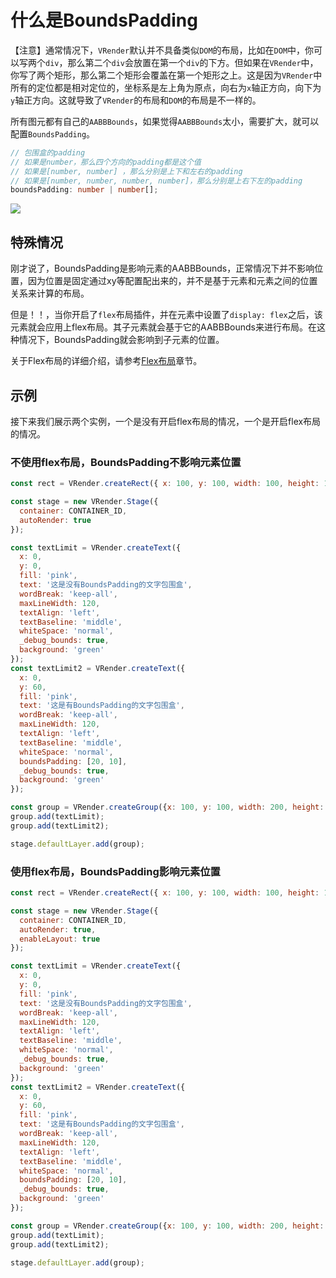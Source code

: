 # 什么是BoundsPadding

【注意】通常情况下，`VRender`默认并不具备类似`DOM`的布局，比如在`DOM`中，你可以写两个`div`，那么第二个`div`会放置在第一个`div`的下方。但如果在`VRender`中，你写了两个矩形，那么第二个矩形会覆盖在第一个矩形之上。这是因为`VRender`中所有的定位都是相对定位的，坐标系是左上角为原点，向右为`x`轴正方向，向下为`y`轴正方向。这就导致了`VRender`的布局和`DOM`的布局是不一样的。

所有图元都有自己的`AABBBounds`，如果觉得`AABBBounds`太小，需要扩大，就可以配置`BoundsPadding`。

```ts
// 包围盒的padding
// 如果是number，那么四个方向的padding都是这个值
// 如果是[number, number] ，那么分别是上下和左右的padding
// 如果是[number, number, number, number]，那么分别是上右下左的padding
boundsPadding: number | number[];
```

![](https://lf9-dp-fe-cms-tos.byteorg.com/obj/bit-cloud/vrender/vrender-faq-boundsPadding1.png)

## 特殊情况

刚才说了，BoundsPadding是影响元素的AABBBounds，正常情况下并不影响位置，因为位置是固定通过xy等配置配出来的，并不是基于元素和元素之间的位置关系来计算的布局。

但是！！，当你开启了`flex`布局插件，并在元素中设置了`display: flex`之后，该元素就会应用上flex布局。其子元素就会基于它的AABBBounds来进行布局。在这种情况下，BoundsPadding就会影响到子元素的位置。

关于Flex布局的详细介绍，请参考[Flex布局](./Flex_Layout)章节。

## 示例

接下来我们展示两个实例，一个是没有开启flex布局的情况，一个是开启flex布局的情况。

### 不使用flex布局，BoundsPadding不影响元素位置

```javascript livedemo template=vrender
const rect = VRender.createRect({ x: 100, y: 100, width: 100, height: 100, fill: 'red' });

const stage = new VRender.Stage({
  container: CONTAINER_ID,
  autoRender: true
});

const textLimit = VRender.createText({
  x: 0,
  y: 0,
  fill: 'pink',
  text: '这是没有BoundsPadding的文字包围盒',
  wordBreak: 'keep-all',
  maxLineWidth: 120,
  textAlign: 'left',
  textBaseline: 'middle',
  whiteSpace: 'normal',
  _debug_bounds: true,
  background: 'green'
});
const textLimit2 = VRender.createText({
  x: 0,
  y: 60,
  fill: 'pink',
  text: '这是有BoundsPadding的文字包围盒',
  wordBreak: 'keep-all',
  maxLineWidth: 120,
  textAlign: 'left',
  textBaseline: 'middle',
  whiteSpace: 'normal',
  boundsPadding: [20, 10],
  _debug_bounds: true,
  background: 'green'
});

const group = VRender.createGroup({x: 100, y: 100, width: 200, height: 200});
group.add(textLimit);
group.add(textLimit2);

stage.defaultLayer.add(group);
```


### 使用flex布局，BoundsPadding影响元素位置

```javascript livedemo template=vrender
const rect = VRender.createRect({ x: 100, y: 100, width: 100, height: 100, fill: 'red' });

const stage = new VRender.Stage({
  container: CONTAINER_ID,
  autoRender: true,
  enableLayout: true
});

const textLimit = VRender.createText({
  x: 0,
  y: 0,
  fill: 'pink',
  text: '这是没有BoundsPadding的文字包围盒',
  wordBreak: 'keep-all',
  maxLineWidth: 120,
  textAlign: 'left',
  textBaseline: 'middle',
  whiteSpace: 'normal',
  _debug_bounds: true,
  background: 'green'
});
const textLimit2 = VRender.createText({
  x: 0,
  y: 60,
  fill: 'pink',
  text: '这是有BoundsPadding的文字包围盒',
  wordBreak: 'keep-all',
  maxLineWidth: 120,
  textAlign: 'left',
  textBaseline: 'middle',
  whiteSpace: 'normal',
  boundsPadding: [20, 10],
  _debug_bounds: true,
  background: 'green'
});

const group = VRender.createGroup({x: 100, y: 100, width: 200, height: 200, display: 'flex'});
group.add(textLimit);
group.add(textLimit2);

stage.defaultLayer.add(group);
```
